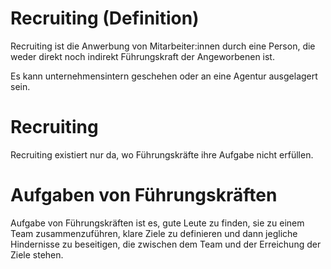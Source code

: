 # Recruiting (Definition) <!-- .element class="hidden" -->

<span class="fragment fade-in-then-semi-out">Recruiting</span>
<span class="fragment fade-in-then-semi-out">ist die Anwerbung von Mitarbeiter:innen durch eine Person,</span>
<span class="fragment fade-in-then-semi-out">die weder direkt noch indirekt Führungskraft der Angeworbenen ist.</span>

<span class="fragment fade-in-then-semi-out">Es kann unternehmensintern geschehen</span>
<span class="fragment fade-in-then-semi-out">oder an eine Agentur ausgelagert sein.</span>


# Recruiting <!-- .element class="hidden" -->

Recruiting 
<span class="fragment fade-in-then-semi-out">existiert nur da, wo Führungskräfte ihre Aufgabe nicht erfüllen.</span>


# Aufgaben von Führungskräften <!-- .element class="hidden" -->

Aufgabe von Führungskräften ist es,
<span class="fragment fade-in-then-semi-out">gute Leute zu finden,</span>
<span class="fragment fade-in-then-semi-out">sie zu einem Team zusammenzuführen,</span>
<span class="fragment fade-in-then-semi-out">klare Ziele zu definieren</span>
<span class="fragment fade-in-then-semi-out">und dann jegliche Hindernisse zu beseitigen, die zwischen dem Team und der Erreichung der Ziele stehen.</span>
